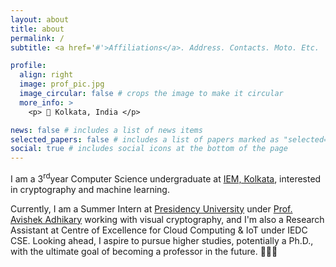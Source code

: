 ```yaml
---
layout: about
title: about
permalink: /
subtitle: <a href='#'>Affiliations</a>. Address. Contacts. Moto. Etc.

profile:
  align: right
  image: prof_pic.jpg
  image_circular: false # crops the image to make it circular
  more_info: >
    <p> 📍 Kolkata, India </p>

news: false # includes a list of news items
selected_papers: false # includes a list of papers marked as "selected={true}"
social: true # includes social icons at the bottom of the page
---
```


I am a 3<sup>rd</sup>year Computer Science undergraduate at [IEM, Kolkata](https://iem.edu.in/), interested in cryptography and machine learning.

Currently, I am a Summer Intern at [Presidency University](https://presiuniv.ac.in/web/) under [Prof. Avishek Adhikary](https://www.presiuniv.ac.in/web/staff.php?staffid=424) working with visual cryptography, and I'm also a Research Assistant at Centre of Excellence for Cloud Computing & IoT under IEDC CSE. Looking ahead, I aspire to pursue higher studies, potentially a Ph.D., with the ultimate goal of becoming a professor in the future. 👨🏼‍🏫 
